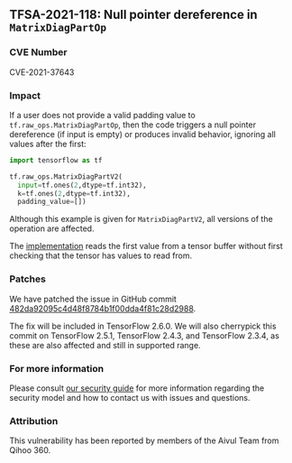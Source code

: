 ## TFSA-2021-118: Null pointer dereference in `MatrixDiagPartOp`

### CVE Number
CVE-2021-37643

### Impact
If a user does not provide a valid padding value to
`tf.raw_ops.MatrixDiagPartOp`, then the code triggers a null pointer dereference
(if input is empty) or produces invalid behavior, ignoring all values after the
first:

```python
import tensorflow as tf

tf.raw_ops.MatrixDiagPartV2(
  input=tf.ones(2,dtype=tf.int32),
  k=tf.ones(2,dtype=tf.int32),
  padding_value=[])
```

Although this example is given for `MatrixDiagPartV2`, all versions of the
operation are affected.

The
[implementation](https://github.com/tensorflow/tensorflow/blob/8d72537c6abf5a44103b57b9c2e22c14f5f49698/tensorflow/core/kernels/linalg/matrix_diag_op.cc#L89)
reads the first value from a tensor buffer without first checking that the
tensor has values to read from.

### Patches
We have patched the issue in GitHub commit
[482da92095c4d48f8784b1f00dda4f81c28d2988](https://github.com/tensorflow/tensorflow/commit/482da92095c4d48f8784b1f00dda4f81c28d2988).

The fix will be included in TensorFlow 2.6.0. We will also cherrypick this
commit on TensorFlow 2.5.1, TensorFlow 2.4.3, and TensorFlow 2.3.4, as these are
also affected and still in supported range.

### For more information
Please consult [our security
guide](https://github.com/tensorflow/tensorflow/blob/master/SECURITY.md) for
more information regarding the security model and how to contact us with issues
and questions.

### Attribution
This vulnerability has been reported by members of the Aivul Team from Qihoo
360.
